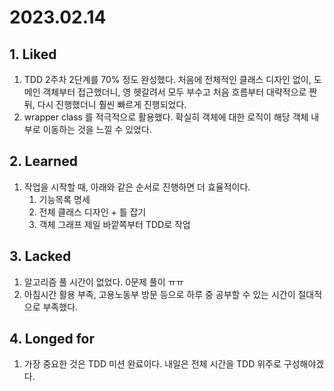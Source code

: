 # 2023.02.14

## 1. Liked&#x20;

1. TDD 2주차 2단계를 70% 정도 완성했다. 처음에 전체적인 클래스 디자인 없이, 도메인 객체부터 접근했더니, 영 헷갈려서 모두 부수고 처음 흐름부터 대략적으로 짠 뒤, 다시 진행했더니 훨씬 빠르게 진행되었다.
2. wrapper class 를 적극적으로 활용했다. 확실히 객체에 대한 로직이 해당 객체 내부로 이동하는 것을 느낄 수 있었다.

## 2. Learned&#x20;

1. 작업을 시작할 때, 아래와 같은 순서로 진행하면 더 효율적이다.
   1. 기능목록 명세
   2. 전체 클래스 디자인 + 틀 잡기
   3. 객체 그래프 제일 바깥쪽부터 TDD로 작업

## 3. Lacked

1. 알고리즘 풀 시간이 없었다. 0문제 풀이 ㅠㅠ
2. 아침시간 활용 부족, 고용노동부 방문 등으로 하루 중 공부할 수 있는 시간이 절대적으로 부족했다.

## 4. Longed for &#x20;

1. 가장 중요한 것은 TDD 미션 완료이다. 내일은 전체 시간을 TDD 위주로 구성해야겠다.
